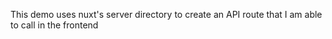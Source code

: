 This demo uses nuxt's server directory to create an API route that I am able to call in the frontend
